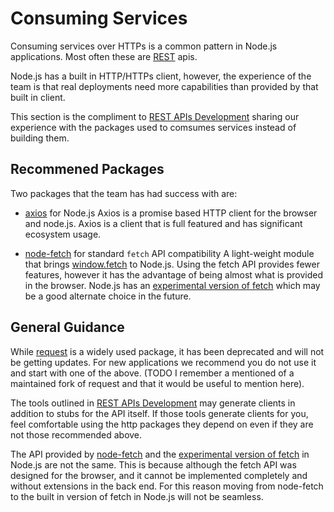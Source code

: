 # Consuming Services

Consuming services over HTTPs is a common pattern in Node.js applications.
Most often these are [REST](https://www.ibm.com/cloud/learn/rest-apis)
apis.

Node.js has a built in HTTP/HTTPs client, however, the experience of the
team is that real deployments need more capabilities than provided by that
built in client.

This section is the compliment to
[REST APIs Development](./rest-api-development.md) sharing our experience
with the packages used to comsumes services instead of building
them.

## Recommened Packages

Two packages that the team has had success with are:

- [axios](https://www.npmjs.com/package/axios) for Node.js
  Axios is a promise based HTTP client for the browser and node.js.
  Axios is a client that is full featured and has
  significant ecosystem usage.

- [node-fetch](https://github.com/node-fetch/node-fetch) for standard
  `fetch` API compatibility A light-weight module that brings
  [window.fetch](https://fetch.spec.whatwg.org/) to Node.js.
  Using the fetch API provides fewer features, however it has the
  advantage of being almost what is provided in the browser. Node.js has an
  [experimental version of fetch](https://nodejs.org/docs/latest/api/globals.html#fetch)
  which may be a good alternate choice in the future.

## General Guidance

While [request](https://www.npmjs.com/package/request) is a widely used
package, it has been deprecated and will not be getting updates.
For new applications we recommend you
do not use it and start with one of the above.  (TODO I remember
a mentioned of a maintained fork of request and that it
would be useful to mention here).

The tools outlined in [REST APIs Development](./rest-api-development.md) may
generate clients in addition to stubs for the API itself. If those
tools generate clients for you, feel comfortable using the http packages
they depend on even if they are not those recommended above.

The API provided by [node-fetch](https://github.com/node-fetch/node-fetch)
and the
[experimental version of fetch](https://nodejs.org/docs/latest/api/globals.html#fetch)
in Node.js are not the same. This is because although the fetch API was
designed for the browser, and it cannot be implemented completely and
without extensions in the back end. For this reason moving from
node-fetch to the built in version of fetch in Node.js will not be seamless.






